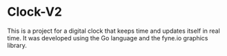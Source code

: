 # Clock-V2
This is a project for a digital clock that keeps time and updates itself in real time.
It was developed using the Go language and the fyne.io graphics library.
